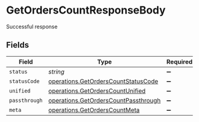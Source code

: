 # GetOrdersCountResponseBody

Successful response


## Fields

| Field                                                                                        | Type                                                                                         | Required                                                                                     | Description                                                                                  |
| -------------------------------------------------------------------------------------------- | -------------------------------------------------------------------------------------------- | -------------------------------------------------------------------------------------------- | -------------------------------------------------------------------------------------------- |
| `status`                                                                                     | *string*                                                                                     | :heavy_minus_sign:                                                                           | N/A                                                                                          |
| `statusCode`                                                                                 | [operations.GetOrdersCountStatusCode](../../models/operations/getorderscountstatuscode.md)   | :heavy_minus_sign:                                                                           | N/A                                                                                          |
| `unified`                                                                                    | [operations.GetOrdersCountUnified](../../models/operations/getorderscountunified.md)         | :heavy_minus_sign:                                                                           | N/A                                                                                          |
| `passthrough`                                                                                | [operations.GetOrdersCountPassthrough](../../models/operations/getorderscountpassthrough.md) | :heavy_minus_sign:                                                                           | N/A                                                                                          |
| `meta`                                                                                       | [operations.GetOrdersCountMeta](../../models/operations/getorderscountmeta.md)               | :heavy_minus_sign:                                                                           | N/A                                                                                          |